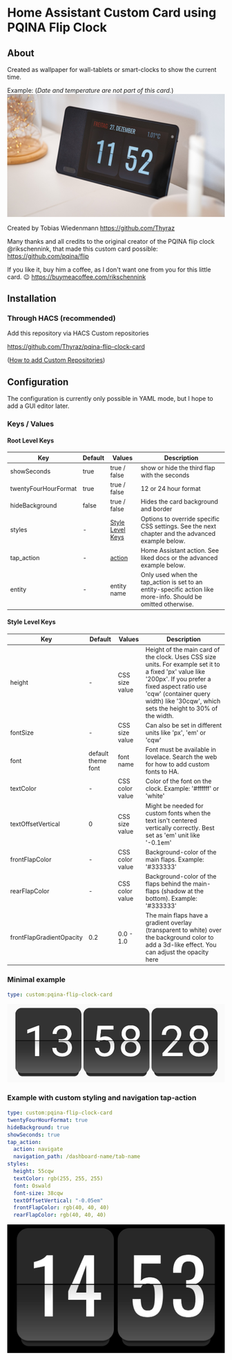 # Home Assistant Custom Card using PQINA Flip Clock

## About

Created as wallpaper for wall-tablets or smart-clocks to show the current time.

Example: (_Date and temperature are not part of this card._)
![photo](docs/img/photo.jpg)

Created by Tobias Wiedenmann <https://github.com/Thyraz>

Many thanks and all credits to the original creator of the PQINA flip clock @rikschennink, that made this custom card possible:
<https://github.com/pqina/flip>

If you like it, buy him a coffee, as I don't want one from you for this little card. 😉
https://buymeacoffee.com/rikschennink


## Installation

### Through HACS (recommended)

Add this repository via HACS Custom repositories

https://github.com/Thyraz/pqina-flip-clock-card

([How to add Custom Repositories](https://hacs.xyz/docs/faq/custom_repositories/))

## Configuration

The configuration is currently only possible in YAML mode, but I hope to add a GUI editor later.

### Keys / Values

#### Root Level Keys

| __Key__ | __Default__ | __Values__ | __Description__ |
|-|-|-|-|
| showSeconds | true | true / false | show or hide the third flap with the seconds |
| twentyFourHourFormat | true | true / false | 12 or 24 hour format |
| hideBackground | false | true / false | Hides the card background and border |
| styles | - | [Style Level Keys](#style-level-keys) | Options to override specific CSS settings. See the next chapter and the advanced example below. |
| tap_action | - | [action](https://www.home-assistant.io/dashboards/actions/#tap-action) | Home Assistant action. See liked docs or the advanced example below.
| entity | - | entity name | Only used when the tap_action is set to an entity-specific action like more-info. Should be omitted otherwise. |

#### Style Level Keys

| __Key__ | __Default__ | __Values__ | __Description__ |
|-|-|-|-|
| height | - | CSS size value | Height of the main card of the clock. Uses CSS size units. For example set it to a fixed 'px' value like '200px'. If you prefer a fixed aspect ratio use 'cqw' (container query width) like '30cqw', which sets the height to 30% of the width. |
| fontSize | - | CSS size value | Can also be set in different units like 'px', 'em' or 'cqw' |
| font | default theme font | font name | Font must be available in lovelace. Search the web for how to add custom fonts to HA. |
| textColor | - | CSS color value | Color of the font on the clock. Example: '#ffffff' or 'white' |
| textOffsetVertical | 0 | CSS size value | Might be needed for custom fonts when the text isn't centered vertically correctly. Best set as 'em' unit like '-0.1em' |
| frontFlapColor | - | CSS color value | Background-color of the main flaps. Example: '#333333' |
| rearFlapColor | - | CSS color value | Background-color of the flaps behind the main-flaps (shadow at the bottom). Example: '#333333' |
| frontFlapGradientOpacity | 0.2 | 0.0 - 1.0 | The main flaps have a gradient overlay (transparent to white) over the background color to add a 3d-like effect. You can adjust the opacity here |

### Minimal example

````YAML
type: custom:pqina-flip-clock-card
````

![screenshot](docs/img/flip-clock.jpg)

### Example with custom styling and navigation tap-action

````YAML
type: custom:pqina-flip-clock-card
twentyFourHourFormat: true
hideBackground: true
showSeconds: true
tap_action:
  action: navigate
  navigation_path: /dashboard-name/tab-name
styles:
  height: 55cqw
  textColor: rgb(255, 255, 255)
  font: Oswald
  font-size: 38cqw
  textOffsetVertical: "-0.05em"
  frontFlapColor: rgb(40, 40, 40)
  rearFlapColor: rgb(40, 40, 40)
````
![screenshot](docs/img/example2.jpg)
